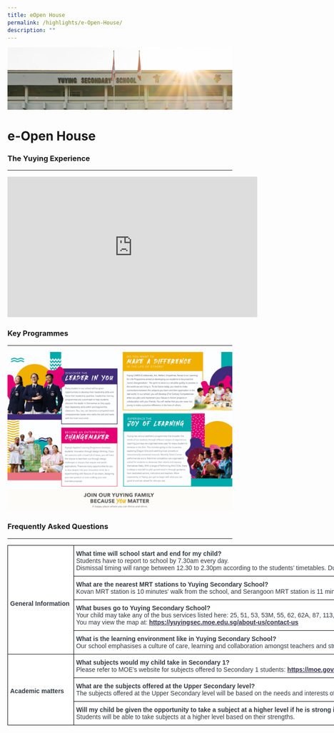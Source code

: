 ```yaml
---
title: eOpen House
permalink: /highlights/e-Open-House/
description: ""
---
```

![](/images/AboutUs.jpg)

e-Open House
============

### The Yuying Experience
---------------------

<iframe width="560" height="315" src="https://www.youtube.com/embed/GXVRZIA37LA" title="YouTube video player" frameborder="0" allow="accelerometer; autoplay; clipboard-write; encrypted-media; gyroscope; picture-in-picture" allowfullscreen></iframe>


### Key Programmes
--------------

![](/images/OpenHouse.jpeg)

### Frequently Asked Questions
--------------------------

<style type="text/css">
.tg  {border-collapse:collapse;border-spacing:0;}
.tg td{border-color:black;border-style:solid;border-width:1px;font-family:Arial, sans-serif;font-size:14px;
  overflow:hidden;padding:10px 5px;word-break:normal;}
.tg th{border-color:black;border-style:solid;border-width:1px;font-family:Arial, sans-serif;font-size:14px;
  font-weight:normal;overflow:hidden;padding:10px 5px;word-break:normal;}
.tg .tg-2ba9{background-color:#FFF;color:#313942;font-weight:bold;text-align:left;vertical-align:top}
</style>
<table class="tg" style="undefined;table-layout: fixed; width: 1228px">
<colgroup>
<col style="width: 148px">
<col style="width: 1080px">
</colgroup>
<thead>
  <tr>
    <th class="tg-2ba9" rowspan="4"><br><br><br><br><br><br><br>General Information<br><span style="font-weight:400;color:#313942"> </span></th>
    <th class="tg-2ba9">What time will school start and end for my child?<br><span style="font-weight:400;color:#313942">Students have to report to school by 7.30am every day.</span><br><span style="font-weight:400;color:#313942">Dismissal timing will range between 12.30 to 2.30pm according to the students’ timetables. Due to safe distancing measures, dismissal timing for all levels will be staggered. </span></th>
  </tr>
  <tr>
    <th class="tg-2ba9">What are the nearest MRT stations to Yuying Secondary School?<br><span style="font-weight:400;color:#313942">Kovan MRT station is 10 minutes' walk from the school, and Serangoon MRT station is 11 minutes from the school by bus service 53.</span></th>
  </tr>
  <tr>
    <th class="tg-2ba9">What buses go to Yuying Secondary School?<br><span style="font-weight:400;color:#313942">Your child may take any of the bus services listed here: 25, 51, 53, 53M, 55, 62, 62A, 87, 113, 113A, 115, 151, 854.</span><br><span style="font-weight:400;color:#313942">You may view the map at:</span> <a href="https://yuyingsec.moe.edu.sg/about-us/contact-us"><span style="text-decoration:underline;color:#35324E">https://yuyingsec.moe.edu.sg/about-us/contact-us</span></a></th>
  </tr>
  <tr>
    <th class="tg-2ba9">What is the learning environment like in Yuying Secondary School?<br><span style="font-weight:400;color:#313942">Our school emphasises a culture of care, learning and collaboration amongst teachers and students.</span></th>
  </tr>
</thead>
<tbody>
  <tr>
    <td class="tg-2ba9" rowspan="3"><br><br><br><br>Academic matters</td>
    <td class="tg-2ba9">What subjects would my child take in Secondary 1?<br><span style="font-weight:400;color:#313942">Please refer to MOE’s website for subjects offered to Secondary 1 students:</span> <a href="https://moe.gov.sg/secondary/courses/"><span style="text-decoration:underline;color:#35324E">https://moe.gov.sg/secondary/courses/</span></a></td>
  </tr>
  <tr>
    <td class="tg-2ba9">What are the subjects offered at the Upper Secondary level?<br><span style="font-weight:400;color:#313942">The subjects offered at the Upper Secondary level will be based on the needs and interests of the cohort.</span></td>
  </tr>
  <tr>
    <td class="tg-2ba9">Will my child be given the opportunity to take a subject at a higher level if he is strong in it?<br><span style="font-weight:400;color:#313942">Students will be able to take subjects at a higher level based on their strengths. </span></td>
  </tr>
</tbody>
</table>